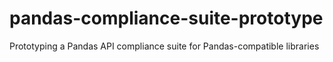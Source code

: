 # pandas-compliance-suite-prototype
Prototyping a Pandas API compliance suite for Pandas-compatible libraries
